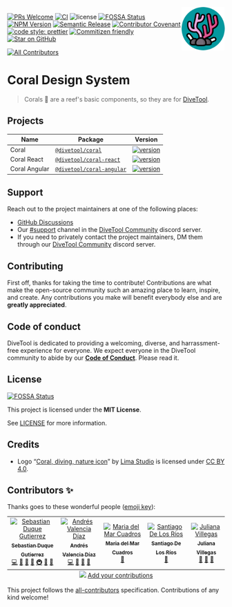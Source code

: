 <img src="docs/coral-logo.png" alt="Coral logo" title="Coral" width="100" align="right" />

[![PRs Welcome](https://img.shields.io/badge/PRs-welcome-brightgreen.svg?style=flat-square)](https://makeapullrequest.com)
[![CI](https://github.com/divetool/coral/actions/workflows/ci.yml/badge.svg)](https://github.com/divetool/coral/actions/workflows/ci.yml)
![license](https://img.shields.io/npm/l/@divetool/coral.svg?style=flat-square)
[![FOSSA Status](https://app.fossa.com/api/projects/git%2Bgithub.com%2Fdivetool%2Fcoral.svg?type=shield)](https://app.fossa.com/projects/git%2Bgithub.com%2Fdivetool%2Fcoral?ref=badge_shield)
[![NPM Version](https://img.shields.io/npm/v/@divetool/coral?color=green&label=NPM+version&logo=npm)](https://www.npmjs.com/@divetool/coral)
[![Semantic Release](https://img.shields.io/badge/%20%20%F0%9F%93%A6%F0%9F%9A%80-semantic--release-e10079.svg?style=flat-square)]()
[![Contributor Covenant](https://img.shields.io/badge/Contributor%20Covenant-2.1-4baaaa.svg)](docs/CODE_OF_CONDUCT.md)
[![code style: prettier](https://img.shields.io/badge/code_style-prettier-ff69b4.svg?style=flat-square)](https://github.com/prettier/prettier)
[![Commitizen friendly](https://img.shields.io/badge/commitizen-friendly-brightgreen.svg)](http://commitizen.github.io/cz-cli/)
[![Star on GitHub](https://img.shields.io/github/stars/divetool/coral.svg?style=social)](https://github.com/divetool/coral/stargazers)

<!-- prettier-ignore-start -->
<!-- ALL-CONTRIBUTORS-BADGE:START - Do not remove or modify this section -->
[![All Contributors](https://img.shields.io/badge/all_contributors-5-orange.svg?style=flat-square)](#contributors-)
<!-- ALL-CONTRIBUTORS-BADGE:END -->
<!-- prettier-ignore-end -->

# Coral Design System

> Corals 🪸 are a reef's basic components, so they are for [DiveTool](https://github.com/divetool/divetool).

## Projects

| Name          | Package                                                                          | Version                                                                                                                                           |
| ------------- | -------------------------------------------------------------------------------- | ------------------------------------------------------------------------------------------------------------------------------------------------- |
| Coral         | [`@divetool/coral`](https://www.npmjs.com/package/@divetool/coral)               | [![version](https://img.shields.io/npm/v/@divetool/coral/latest.svg?color=04989e)](https://www.npmjs.com/package/@divetool/coral)                 |
| Coral React   | [`@divetool/coral-react`](https://www.npmjs.com/package/@divetool/coral-react)   | [![version](https://img.shields.io/npm/v/@divetool/coral-react/latest.svg?color=04989e)](https://www.npmjs.com/package/@divetool/coral-react)     |
| Coral Angular | [`@divetool/coral-angular`](https://www.npmjs.com/package/@divetool/coral-react) | [![version](https://img.shields.io/npm/v/@divetool/coral-angular/latest.svg?color=04989e)](https://www.npmjs.com/package/@divetool/coral-angular) |

## Support

Reach out to the project maintainers at one of the following places:

- [GitHub Discussions](https://github.com/divetool/coral/discussions)
- Our [#support](https://discord.com/channels/1038293874189279252/1038294430815375502) channel in the [DiveTool Community](https://discord.gg/Ug3cb4QD3f) discord server.
- If you need to privately contact the project maintainers, DM them through our [DiveTool Community](https://discord.gg/Ug3cb4QD3f) discord server.

## Contributing

First off, thanks for taking the time to contribute! Contributions are what make the open-source community such an amazing place to learn, inspire, and create. Any contributions you make will benefit everybody else and are **greatly appreciated**.

## Code of conduct

DiveTool is dedicated to providing a welcoming, diverse, and harrassment-free experience for everyone. We expect everyone in the DiveTool community to abide by our [**Code of Conduct**](docs/CODE_OF_CONDUCT.md). Please read it.

## License

[![FOSSA Status](https://app.fossa.com/api/projects/git%2Bgithub.com%2Fdivetool%2Fcoral.svg?type=large)](https://app.fossa.com/projects/git%2Bgithub.com%2Fdivetool%2Fcoral?ref=badge_large)

This project is licensed under the **MIT License**.

See [LICENSE](LICENSE) for more information.

## Credits

- Logo “[Coral, diving, nature icon](https://www.iconfinder.com/icons/8935918/coral_diving_nature_ocean_reef_icon)” by [Lima Studio](https://www.iconfinder.com/khrl11) is licensed under [CC BY 4.0](https://creativecommons.org/licenses/by/4.0/).

## Contributors ✨

Thanks goes to these wonderful people ([emoji key](https://allcontributors.org/docs/en/emoji-key)):

<!-- ALL-CONTRIBUTORS-LIST:START - Do not remove or modify this section -->
<!-- prettier-ignore-start -->
<!-- markdownlint-disable -->
<table>
  <tbody>
    <tr>
      <td align="center"><a href="https://sebastiandg.com/"><img src="https://avatars.githubusercontent.com/u/13395979?v=4?s=100" width="100px;" alt="Sebastian Duque Gutierrez"/><br /><sub><b>Sebastian Duque Gutierrez</b></sub></a><br /><a href="https://github.com/divetool/coral/commits?author=sebastiandg7" title="Code">💻</a> <a href="#tool-sebastiandg7" title="Tools">🔧</a> <a href="https://github.com/divetool/coral/pulls?q=is%3Apr+reviewed-by%3Asebastiandg7" title="Reviewed Pull Requests">👀</a> <a href="#ideas-sebastiandg7" title="Ideas, Planning, & Feedback">🤔</a> <a href="#infra-sebastiandg7" title="Infrastructure (Hosting, Build-Tools, etc)">🚇</a> <a href="#maintenance-sebastiandg7" title="Maintenance">🚧</a> <a href="#projectManagement-sebastiandg7" title="Project Management">📆</a></td>
      <td align="center"><a href="https://cv-portfolio-angular.vercel.app/home"><img src="https://avatars.githubusercontent.com/u/21989106?v=4?s=100" width="100px;" alt="Andrés Valencia Díaz "/><br /><sub><b>Andrés Valencia Díaz </b></sub></a><br /><a href="https://github.com/divetool/coral/commits?author=AndresVD21" title="Code">💻</a> <a href="https://github.com/divetool/coral/pulls?q=is%3Apr+reviewed-by%3AAndresVD21" title="Reviewed Pull Requests">👀</a> <a href="#design-AndresVD21" title="Design">🎨</a> <a href="#ideas-AndresVD21" title="Ideas, Planning, & Feedback">🤔</a></td>
      <td align="center"><a href="https://github.com/mariacuadros"><img src="https://avatars.githubusercontent.com/u/104040782?v=4?s=100" width="100px;" alt="Maria del Mar Cuadros"/><br /><sub><b>Maria del Mar Cuadros</b></sub></a><br /><a href="https://github.com/divetool/coral/pulls?q=is%3Apr+reviewed-by%3Amariacuadros" title="Reviewed Pull Requests">👀</a></td>
      <td align="center"><a href="https://github.com/santidelosrios"><img src="https://avatars.githubusercontent.com/u/6628019?v=4?s=100" width="100px;" alt="Santiago De Los Ríos"/><br /><sub><b>Santiago De Los Ríos</b></sub></a><br /><a href="#projectManagement-santidelosrios" title="Project Management">📆</a></td>
      <td align="center"><a href="https://github.com/booleanaVillegas"><img src="https://avatars.githubusercontent.com/u/18287688?v=4?s=100" width="100px;" alt="Juliana Villegas"/><br /><sub><b>Juliana Villegas</b></sub></a><br /><a href="#ideas-booleanaVillegas" title="Ideas, Planning, & Feedback">🤔</a> <a href="#design-booleanaVillegas" title="Design">🎨</a> <a href="#maintenance-booleanaVillegas" title="Maintenance">🚧</a></td>
    </tr>
  </tbody>
  <tfoot>
    <tr>
      <td align="center" size="13px" colspan="7">
        <img src="https://raw.githubusercontent.com/all-contributors/all-contributors-cli/1b8533af435da9854653492b1327a23a4dbd0a10/assets/logo-small.svg">
          <a href="https://all-contributors.js.org/docs/en/bot/usage">Add your contributions</a>
        </img>
      </td>
    </tr>
  </tfoot>
</table>

<!-- markdownlint-restore -->
<!-- prettier-ignore-end -->

<!-- ALL-CONTRIBUTORS-LIST:END -->

This project follows the [all-contributors](https://github.com/all-contributors/all-contributors) specification. Contributions of any kind welcome!
